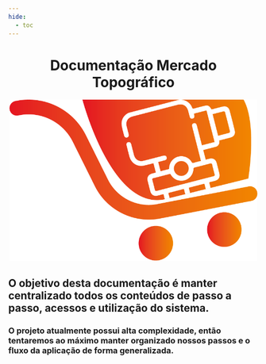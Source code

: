 ```yaml
---
hide:
  - toc
---
```


<h1 style="text-align: center">Documentação Mercado Topográfico</h1>


<div style="text-align: center;">
    <img alt="Image" src="./files/logo-dark-without-text.png" width="500" />
</div>




## O objetivo desta documentação é manter centralizado todos os conteúdos de passo a passo, acessos e utilização do sistema.

### O projeto atualmente possui alta complexidade, então tentaremos ao máximo manter organizado nossos passos e o fluxo da aplicação de forma generalizada.

   